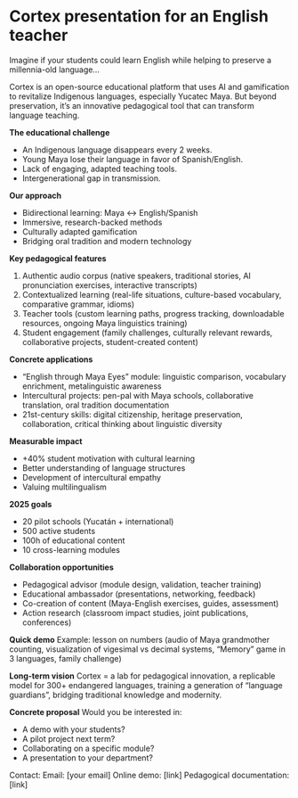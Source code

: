 # Cortex presentation for an English teacher

Imagine if your students could learn English while helping to preserve a millennia-old language…

Cortex is an open-source educational platform that uses AI and gamification to revitalize Indigenous languages, especially Yucatec Maya. But beyond preservation, it’s an innovative pedagogical tool that can transform language teaching.

**The educational challenge**
- An Indigenous language disappears every 2 weeks.
- Young Maya lose their language in favor of Spanish/English.
- Lack of engaging, adapted teaching tools.
- Intergenerational gap in transmission.

**Our approach**
- Bidirectional learning: Maya ↔ English/Spanish
- Immersive, research-backed methods
- Culturally adapted gamification
- Bridging oral tradition and modern technology

**Key pedagogical features**
1. Authentic audio corpus (native speakers, traditional stories, AI pronunciation exercises, interactive transcripts)
2. Contextualized learning (real-life situations, culture-based vocabulary, comparative grammar, idioms)
3. Teacher tools (custom learning paths, progress tracking, downloadable resources, ongoing Maya linguistics training)
4. Student engagement (family challenges, culturally relevant rewards, collaborative projects, student-created content)

**Concrete applications**
- “English through Maya Eyes” module: linguistic comparison, vocabulary enrichment, metalinguistic awareness
- Intercultural projects: pen-pal with Maya schools, collaborative translation, oral tradition documentation
- 21st-century skills: digital citizenship, heritage preservation, collaboration, critical thinking about linguistic diversity

**Measurable impact**
- +40% student motivation with cultural learning
- Better understanding of language structures
- Development of intercultural empathy
- Valuing multilingualism

**2025 goals**
- 20 pilot schools (Yucatán + international)
- 500 active students
- 100h of educational content
- 10 cross-learning modules

**Collaboration opportunities**
- Pedagogical advisor (module design, validation, teacher training)
- Educational ambassador (presentations, networking, feedback)
- Co-creation of content (Maya-English exercises, guides, assessment)
- Action research (classroom impact studies, joint publications, conferences)

**Quick demo**
Example: lesson on numbers (audio of Maya grandmother counting, visualization of vigesimal vs decimal systems, “Memory” game in 3 languages, family challenge)

**Long-term vision**
Cortex = a lab for pedagogical innovation, a replicable model for 300+ endangered languages, training a generation of “language guardians”, bridging traditional knowledge and modernity.

**Concrete proposal**
Would you be interested in:
- A demo with your students?
- A pilot project next term?
- Collaborating on a specific module?
- A presentation to your department?

Contact:
Email: [your email]
Online demo: [link]
Pedagogical documentation: [link]

